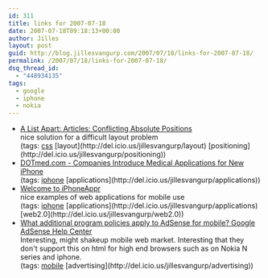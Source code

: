 ```yaml
---
id: 311
title: links for 2007-07-18
date: 2007-07-18T09:18:13+00:00
author: Jilles
layout: post
guid: http://blog.jillesvangurp.com/2007/07/18/links-for-2007-07-18/
permalink: /2007/07/18/links-for-2007-07-18/
dsq_thread_id:
  - "448934135"
tags:
  - google
  - iphone
  - nokia
---
```

<ul class="delicious">
	<li>
		<div class="delicious-link"><a href="http://www.alistapart.com/articles/conflictingabsolutepositions">A List Apart: Articles: Conflicting Absolute Positions</a></div>
		<div class="delicious-extended">nice solution for a difficult layout problem</div>
		<div class="delicious-tags">(tags: <a href="http://del.icio.us/jillesvangurp/css">css</a> [layout](http://del.icio.us/jillesvangurp/layout) [positioning](http://del.icio.us/jillesvangurp/positioning))</div>
	</li>
	<li>
		<div class="delicious-link"><a href="http://www.dotmed.com/news/story/4374">DOTmed.com - Companies Introduce Medical Applications for New iPhone</a></div>
		<div class="delicious-tags">(tags: <a href="http://del.icio.us/jillesvangurp/iphone">iphone</a> [applications](http://del.icio.us/jillesvangurp/applications))</div>
	</li>
	<li>
		<div class="delicious-link"><a href="http://www.iphoneappr.com/iphone/">Welcome to iPhoneAppr</a></div>
		<div class="delicious-extended">nice examples of web applications for mobile use</div>
		<div class="delicious-tags">(tags: <a href="http://del.icio.us/jillesvangurp/iphone">iphone</a> [applications](http://del.icio.us/jillesvangurp/applications) [web2.0](http://del.icio.us/jillesvangurp/web2.0))</div>
	</li>
	<li>
		<div class="delicious-link"><a href="https://www.google.com/adsense/support/bin/answer.py?answer=71600&hl=en&ctx=rosetta">What additional program policies apply to AdSense for mobile? Google AdSense Help Center</a></div>
		<div class="delicious-extended">Interesting, might shakeup mobile web market. Interesting that they don't support this on html for high end browsers such as on Nokia N series and iphone.</div>
		<div class="delicious-tags">(tags: <a href="http://del.icio.us/jillesvangurp/mobile">mobile</a> [advertising](http://del.icio.us/jillesvangurp/advertising))</div>
	</li>
</ul>
